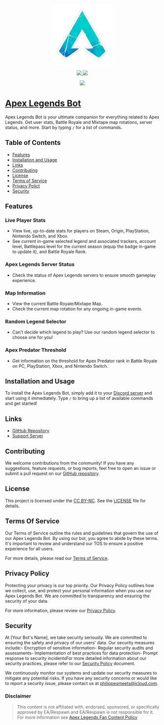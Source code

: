 <p align="center">
  <img src="src/data/utilities/pfp-png.png" alt="Alt Text" width="200">
</p>
<p align="center">
  <a href="https://top.gg/bot/1014207340188270673">
    <img src="https://top.gg/api/widget/servers/1014207340188270673.svg">
    <img src="https://top.gg/api/widget/upvotes/1014207340188270673.svg">
  </a>
</p>
<p align="center">
  <img src="https://repobeats.axiom.co/api/embed/1655dd98d3517f93b6d246c98f3a1dd134f37595.svg">
</p>

# [Apex Legends Bot](https://yourbotwebsite.com)

Apex Legends Bot is your ultimate companion for everything related to Apex Legends. Get user stats, Battle Royale and Mixtape map rotations, server status, and more. Start by typing `/` for a list of commands.

## Table of Contents

- [Features](#features)
- [Installation and Usage](#installation-and-usage)
- [Links](#links)
- [Contributing](#contributing)
- [License](#license)
- [Terms of Service](#terms-of-service)
- [Privacy Polict](#privacy-policy)
- [Security](#security)

## Features

### Live Player Stats

- View live, up-to-date stats for players on Steam, Origin, PlayStation, Nintendo Switch, and Xbox.
- See current in-game selected legend and associated trackers, account level, Battlepass level for the current season (equip the badge in-game to update it), and Battle Royale Rank.

### Apex Legends Server Status

- Check the status of Apex Legends servers to ensure smooth gameplay experience.

### Map Information

- View the current Battle Royale/Mixtape Map.
- Check the current map rotation for any ongoing in-game events.

### Random Legend Selector

- Can't decide which legend to play? Use our random legend selector to choose one for you!

### Apex Predator Threshold

- Get information on the threshold for Apex Predator rank in Battle Royale on PC, PlayStation, Xbox, and Nintendo Switch.

## Installation and Usage

To install the Apex Legends Bot, simply add it to your [Discord server](https://discord.com/) and start using it immediately. Type `/` to bring up a list of available commands and get started!

## Links

- [GitHub Repository](https://github.com/Knightplayzz/apex-bot)
- [Support Server](https://discord.gg/cgdssWTqAT)

## Contributing

We welcome contributions from the community! If you have any suggestions, feature requests, or bug reports, feel free to open an issue or submit a pull request on our [GitHub repository](https://github.com/Kngithplayzz/apex-bot).

## License

This project is licensed under the [CC BY-NC](LICENSE). See the [LICENSE](LICENSE) file for details.

## Terms Of Service

Our Terms of Service outline the rules and guidelines that govern the use of our Apex Legends Bot. By using our bot, you agree to abide by these terms. It's important to review and understand our TOS to ensure a positive experience for all users.

For more details, please read our [Terms of Service](TOS).

## Privacy Policy

Protecting your privacy is our top priority. Our Privacy Policy outlines how we collect, use, and protect your personal information when you use our Apex Legends Bot. We are committed to transparency and ensuring the security of your data.

For more information, please review our [Privacy Policy](PRIVACY).

## Security

At [Your Bot's Name], we take security seriously. We are committed to ensuring the safety and privacy of our users' data. Our security measures include:- Encryption of sensitive information- Regular security audits and assessments- Implementation of best practices for data protection- Prompt response to security incidentsFor more detailed information about our security practices, please refer to our [Security Policy](SECURITY) document.

We continuously monitor our systems and update our security measures to mitigate any potential risks. If you have any security concerns or would like to report a security issue, please contact us at [philippesmeets@icloud.com](mailto:philippesmeets@icloud.com).

### Disclaimer

> This content is not affiliated with, endorsed, sponsored, or specifically approved by EA/Respawn and EA/Respawn is not responsible for it. For more information see [Apex Legends Fan Content Policy](https://help.ea.com/en/help/faq/how-to-request-permission-for-ea-games-content/#:~:text=Our%20fans%20can%20use%20our,or%20other%20content%20behind%20paywalls.)
